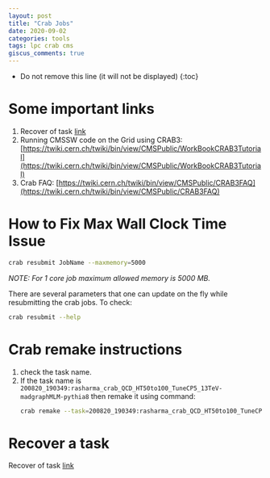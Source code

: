```yaml
---
layout: post
title: "Crab Jobs"
date: 2020-09-02
categories: tools
tags: lpc crab cms
giscus_comments: true
---
```


- Do not remove this line (it will not be displayed)
  {:toc}

# Some important links

1. Recover of task [link](https://twiki.cern.ch/twiki/bin/view/CMSPublic/CRAB3FAQ#Recovery_task)
1. Running CMSSW code on the Grid using CRAB3: [https://twiki.cern.ch/twiki/bin/view/CMSPublic/WorkBookCRAB3Tutorial](https://twiki.cern.ch/twiki/bin/view/CMSPublic/WorkBookCRAB3Tutorial)
1. Crab FAQ: [https://twiki.cern.ch/twiki/bin/view/CMSPublic/CRAB3FAQ](https://twiki.cern.ch/twiki/bin/view/CMSPublic/CRAB3FAQ)

# How to Fix Max Wall Clock Time Issue

```bash
crab resubmit JobName --maxmemory=5000
```

_NOTE: For 1 core job maximum allowed memory is 5000 MB._

There are several parameters that one can update on the fly while resubmitting the crab jobs. To check:

```bash
crab resubmit --help
```

# Crab remake instructions

1. check the task name.
2. If the task name is `200820_190349:rasharma_crab_QCD_HT50to100_TuneCP5_13TeV-madgraphMLM-pythia8` then remake it using command:
   ```bash
   crab remake --task=200820_190349:rasharma_crab_QCD_HT50to100_TuneCP5_13TeV-madgraphMLM-pythia8
   ```

# Recover a task

Recover of task [link](https://twiki.cern.ch/twiki/bin/view/CMSPublic/CRAB3FAQ#Recovery_task)
